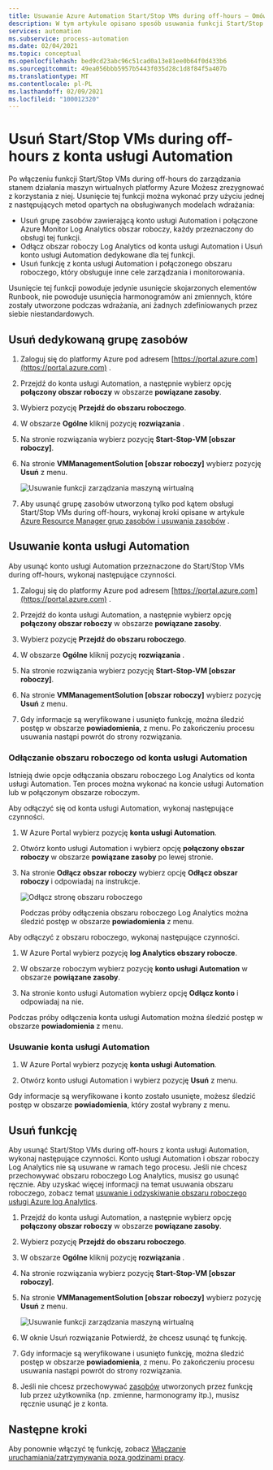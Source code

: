 ```yaml
---
title: Usuwanie Azure Automation Start/Stop VMs during off-hours — Omówienie
description: W tym artykule opisano sposób usuwania funkcji Start/Stop VMs during off-hours i rozłączania konta usługi Automation z obszaru roboczego Log Analytics.
services: automation
ms.subservice: process-automation
ms.date: 02/04/2021
ms.topic: conceptual
ms.openlocfilehash: bed9cd23abc96c51cad0a13e81ee0b64f0d433b6
ms.sourcegitcommit: 49ea056bbb5957b5443f035d28c1d8f84f5a407b
ms.translationtype: MT
ms.contentlocale: pl-PL
ms.lasthandoff: 02/09/2021
ms.locfileid: "100012320"
---
```

# <a name="remove-startstop-vms-during-off-hours-from-automation-account"></a>Usuń Start/Stop VMs during off-hours z konta usługi Automation

Po włączeniu funkcji Start/Stop VMs during off-hours do zarządzania stanem działania maszyn wirtualnych platformy Azure Możesz zrezygnować z korzystania z niej. Usunięcie tej funkcji można wykonać przy użyciu jednej z następujących metod opartych na obsługiwanych modelach wdrażania:

* Usuń grupę zasobów zawierającą konto usługi Automation i połączone Azure Monitor Log Analytics obszar roboczy, każdy przeznaczony do obsługi tej funkcji.
* Odłącz obszar roboczy Log Analytics od konta usługi Automation i Usuń konto usługi Automation dedykowane dla tej funkcji.
* Usuń funkcję z konta usługi Automation i połączonego obszaru roboczego, który obsługuje inne cele zarządzania i monitorowania.

Usunięcie tej funkcji powoduje jedynie usunięcie skojarzonych elementów Runbook, nie powoduje usunięcia harmonogramów ani zmiennych, które zostały utworzone podczas wdrażania, ani żadnych zdefiniowanych przez siebie niestandardowych.

## <a name="delete-the-dedicated-resource-group"></a>Usuń dedykowaną grupę zasobów

1. Zaloguj się do platformy Azure pod adresem [https://portal.azure.com](https://portal.azure.com) .

2. Przejdź do konta usługi Automation, a następnie wybierz opcję **połączony obszar roboczy** w obszarze **powiązane zasoby**.

3. Wybierz pozycję **Przejdź do obszaru roboczego**.

4. W obszarze **Ogólne** kliknij pozycję **rozwiązania** .

5. Na stronie rozwiązania wybierz pozycję **Start-Stop-VM [obszar roboczy]**.

6. Na stronie **VMManagementSolution [obszar roboczy]** wybierz pozycję **Usuń** z menu.

    ![Usuwanie funkcji zarządzania maszyną wirtualną](media/automation-solution-vm-management/vm-management-solution-delete.png)

7. Aby usunąć grupę zasobów utworzoną tylko pod kątem obsługi Start/Stop VMs during off-hours, wykonaj kroki opisane w artykule [Azure Resource Manager grup zasobów i usuwania zasobów](../azure-resource-manager/management/delete-resource-group.md) .

## <a name="delete-the-automation-account"></a>Usuwanie konta usługi Automation

Aby usunąć konto usługi Automation przeznaczone do Start/Stop VMs during off-hours, wykonaj następujące czynności.

1. Zaloguj się do platformy Azure pod adresem [https://portal.azure.com](https://portal.azure.com) .

2. Przejdź do konta usługi Automation, a następnie wybierz opcję **połączony obszar roboczy** w obszarze **powiązane zasoby**.

3. Wybierz pozycję **Przejdź do obszaru roboczego**.

4. W obszarze **Ogólne** kliknij pozycję **rozwiązania** .

5. Na stronie rozwiązania wybierz pozycję **Start-Stop-VM [obszar roboczy]**.

6. Na stronie **VMManagementSolution [obszar roboczy]** wybierz pozycję **Usuń** z menu.

7. Gdy informacje są weryfikowane i usunięto funkcję, można śledzić postęp w obszarze **powiadomienia**, z menu. Po zakończeniu procesu usuwania nastąpi powrót do strony rozwiązania.

### <a name="unlink-workspace-from-automation-account"></a>Odłączanie obszaru roboczego od konta usługi Automation

Istnieją dwie opcje odłączania obszaru roboczego Log Analytics od konta usługi Automation. Ten proces można wykonać na koncie usługi Automation lub w połączonym obszarze roboczym.

Aby odłączyć się od konta usługi Automation, wykonaj następujące czynności.

1. W Azure Portal wybierz pozycję **konta usługi Automation**.

2. Otwórz konto usługi Automation i wybierz opcję **połączony obszar roboczy** w obszarze **powiązane zasoby** po lewej stronie.

3. Na stronie **Odłącz obszar roboczy** wybierz opcję **Odłącz obszar roboczy** i odpowiadaj na instrukcje.

   ![Odłącz stronę obszaru roboczego](media/automation-solution-vm-management-remove/automation-unlink-workspace-blade.png)

    Podczas próby odłączenia obszaru roboczego Log Analytics można śledzić postęp w obszarze **powiadomienia** z menu.

Aby odłączyć z obszaru roboczego, wykonaj następujące czynności.

1. W Azure Portal wybierz pozycję **log Analytics obszary robocze**.

2. W obszarze roboczym wybierz pozycję **konto usługi Automation** w obszarze **powiązane zasoby**.

3. Na stronie konto usługi Automation wybierz opcję **Odłącz konto** i odpowiadaj na nie.

Podczas próby odłączenia konta usługi Automation można śledzić postęp w obszarze **powiadomienia** z menu.

### <a name="delete-automation-account"></a>Usuwanie konta usługi Automation

1. W Azure Portal wybierz pozycję **konta usługi Automation**.

2. Otwórz konto usługi Automation i wybierz pozycję **Usuń** z menu.

Gdy informacje są weryfikowane i konto zostało usunięte, możesz śledzić postęp w obszarze **powiadomienia**, który został wybrany z menu.

## <a name="delete-the-feature"></a>Usuń funkcję

Aby usunąć Start/Stop VMs during off-hours z konta usługi Automation, wykonaj następujące czynności. Konto usługi Automation i obszar roboczy Log Analytics nie są usuwane w ramach tego procesu. Jeśli nie chcesz przechowywać obszaru roboczego Log Analytics, musisz go usunąć ręcznie. Aby uzyskać więcej informacji na temat usuwania obszaru roboczego, zobacz temat [usuwanie i odzyskiwanie obszaru roboczego usługi Azure log Analytics](../azure-monitor/platform/delete-workspace.md).

1. Przejdź do konta usługi Automation, a następnie wybierz opcję **połączony obszar roboczy** w obszarze **powiązane zasoby**.

2. Wybierz pozycję **Przejdź do obszaru roboczego**.

3. W obszarze **Ogólne** kliknij pozycję **rozwiązania** .

4. Na stronie rozwiązania wybierz pozycję **Start-Stop-VM [obszar roboczy]**.

5. Na stronie **VMManagementSolution [obszar roboczy]** wybierz pozycję **Usuń** z menu.

    ![Usuwanie funkcji zarządzania maszyną wirtualną](media/automation-solution-vm-management/vm-management-solution-delete.png)

6. W oknie Usuń rozwiązanie Potwierdź, że chcesz usunąć tę funkcję.

7. Gdy informacje są weryfikowane i usunięto funkcję, można śledzić postęp w obszarze **powiadomienia**, z menu. Po zakończeniu procesu usuwania nastąpi powrót do strony rozwiązania.

8. Jeśli nie chcesz przechowywać [zasobów](automation-solution-vm-management.md#components) utworzonych przez funkcję lub przez użytkownika (np. zmienne, harmonogramy itp.), musisz ręcznie usunąć je z konta.

## <a name="next-steps"></a>Następne kroki

Aby ponownie włączyć tę funkcję, zobacz [Włączanie uruchamiania/zatrzymywania poza godzinami pracy](automation-solution-vm-management-enable.md).